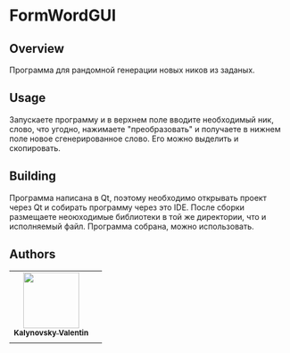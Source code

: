 <!--
[![template](https://img.shields.io/badge/Repository-template-darkred)](https://github.com/Nakama3942/template_rep)
[![GitHub license](https://img.shields.io/github/license/Nakama3942/template_rep?color=darkorange&style=flat-square)](https://github.com/Nakama3942/template_rep/blob/main/LICENSE)
-->

# FormWordGUI
## Overview
Программа для рандомной генерации новых ников из заданых.

## Usage
Запускаете программу и в верхнем поле вводите необходимый ник, слово, что угодно, нажимаете "преобразовать" и получаете в нижнем поле новое сгенерированное слово. Его можно выделить и скопировать.

## Building
Программа написана в Qt, поэтому необходимо открывать проект через Qt и собирать программу через это IDE. После сборки размещаете неоюходимые библиотеки в той же директории, что и исполняемый файл. Программа собрана, можно использовать.

<!--
## CHANGELOG
- [CHANGELOG](https://github.com/Nakama3942/template_rep/blob/main/CHANGELOG.md)

## CONTRIBUTING
- [CONTRIBUTING](https://github.com/Nakama3942/template_rep/blob/main/CONTRIBUTING.md)

## CODE_OF_CONDUCT
- [CODE_OF_CONDUCT](https://github.com/Nakama3942/template_rep/blob/main/CODE_OF_CONDUCT.md)

## PULL_REQUEST_TEMPLATE
- [PULL_REQUEST_TEMPLATE](https://github.com/Nakama3942/template_rep/blob/main/.github/PULL_REQUEST_TEMPLATE.md)
-->

## Authors
<table>
    <tr>
        <td align="center"><a href="https://github.com/Nakama3942"><img src="https://avatars.githubusercontent.com/u/73797846?s=400&u=a9b7688ac521d739825d7003a5bd599aab74cb76&v=4" width="100px;" alt=""/><br /><sub><b>Kalynovsky Valentin</b></sub></a></td>
        <td></td>
    </tr>
    <tr>
        <td></td>
        <td></td>
    </tr>
</table>
